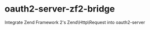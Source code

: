 oauth2-server-zf2-bridge
========================

Integrate Zend Framework 2's Zend\Http\Request into oauth2-server
